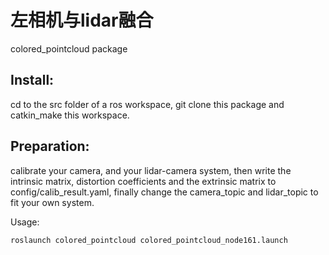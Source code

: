 # 左相机与lidar融合
colored_pointcloud package

## Install: 
cd to the src folder of a ros workspace, git clone this package and catkin_make this workspace.

## Preparation: 
calibrate your camera, and your lidar-camera system,
then write the intrinsic matrix, distortion coefficients and the extrinsic matrix to config/calib_result.yaml,
finally change the camera_topic and lidar_topic to fit your own system. 

Usage: 
<launch your camera and lidar nodes>   
```
roslaunch colored_pointcloud colored_pointcloud_node161.launch
```
